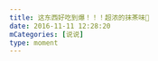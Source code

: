 ```yaml
---
title: 这东西好吃到爆！！！超浓的抹茶味🍵
date: 2016-11-11 12:28:20
mCategories: [说说]
type: moment
---
```


<div id="pics-20161111122820"></div>

<script>
var data = [
    {"link": "2016-11-11_000010.jpeg", "type": "shuoshuo"}
];
picsRender(data, "pics-20161111122820");
</script>
